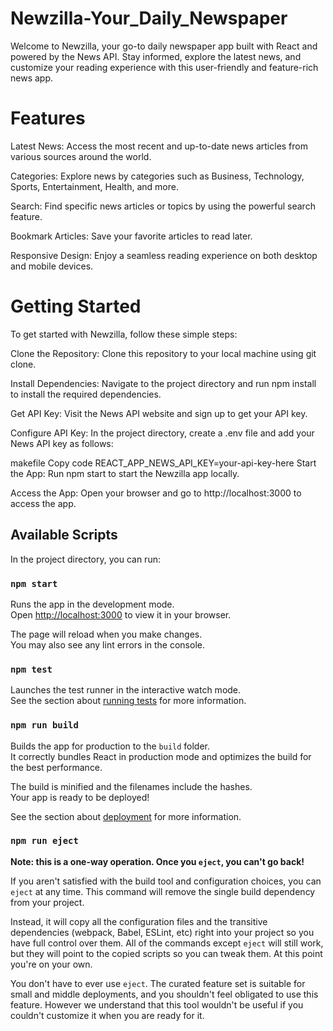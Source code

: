 # Newzilla-Your_Daily_Newspaper

Welcome to Newzilla, your go-to daily newspaper app built with React and powered by the News API. Stay informed, explore the latest news, and customize your reading experience with this user-friendly and feature-rich news app.

# Features
Latest News: Access the most recent and up-to-date news articles from various sources around the world.

Categories: Explore news by categories such as Business, Technology, Sports, Entertainment, Health, and more.

Search: Find specific news articles or topics by using the powerful search feature.

Bookmark Articles: Save your favorite articles to read later.

Responsive Design: Enjoy a seamless reading experience on both desktop and mobile devices.

# Getting Started

To get started with Newzilla, follow these simple steps:

Clone the Repository: Clone this repository to your local machine using git clone.

Install Dependencies: Navigate to the project directory and run npm install to install the required dependencies.

Get API Key: Visit the News API website and sign up to get your API key.

Configure API Key: In the project directory, create a .env file and add your News API key as follows:

makefile
Copy code
REACT_APP_NEWS_API_KEY=your-api-key-here
Start the App: Run npm start to start the Newzilla app locally.

Access the App: Open your browser and go to http://localhost:3000 to access the app.

## Available Scripts

In the project directory, you can run:

### `npm start`

Runs the app in the development mode.\
Open [http://localhost:3000](http://localhost:3000) to view it in your browser.

The page will reload when you make changes.\
You may also see any lint errors in the console.

### `npm test`

Launches the test runner in the interactive watch mode.\
See the section about [running tests](https://facebook.github.io/create-react-app/docs/running-tests) for more information.

### `npm run build`

Builds the app for production to the `build` folder.\
It correctly bundles React in production mode and optimizes the build for the best performance.

The build is minified and the filenames include the hashes.\
Your app is ready to be deployed!

See the section about [deployment](https://facebook.github.io/create-react-app/docs/deployment) for more information.

### `npm run eject`

**Note: this is a one-way operation. Once you `eject`, you can't go back!**

If you aren't satisfied with the build tool and configuration choices, you can `eject` at any time. This command will remove the single build dependency from your project.

Instead, it will copy all the configuration files and the transitive dependencies (webpack, Babel, ESLint, etc) right into your project so you have full control over them. All of the commands except `eject` will still work, but they will point to the copied scripts so you can tweak them. At this point you're on your own.

You don't have to ever use `eject`. The curated feature set is suitable for small and middle deployments, and you shouldn't feel obligated to use this feature. However we understand that this tool wouldn't be useful if you couldn't customize it when you are ready for it.

